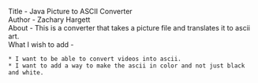 Title - Java Picture to ASCII Converter <br />
Author - Zachary Hargett <br />
About - This is a converter that takes a picture file and translates it to ascii art. <br />
What I wish to add - 

	* I want to be able to convert videos into ascii. 
	* I want to add a way to make the ascii in color and not just black and white.
